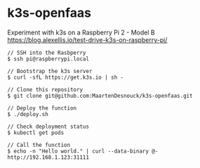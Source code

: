 # k3s-openfaas

Experiment with k3s on a Raspberry Pi 2 - Model B   
https://blog.alexellis.io/test-drive-k3s-on-raspberry-pi/

```
// SSH into the Rasbperry
$ ssh pi@raspberrypi.local
```

```
// Bootstrap the k3s server
$ curl -sfL https://get.k3s.io | sh -
```

```
// Clone this repository
$ git clone git@github.com:MaartenDesnouck/k3s-openfaas.git
```

```
// Deploy the function
$ ./deploy.sh
```

```
// Check deployment status
$ kubectl get pods
```

```
// Call the function
$ echo -n "Hello world." | curl --data-binary @- http://192.168.1.123:31111
```
